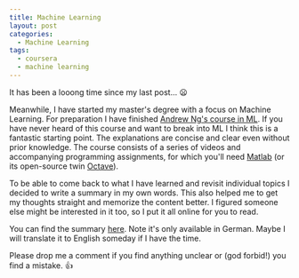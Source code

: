 ```yaml
---
title: Machine Learning
layout: post
categories:
  - Machine Learning
tags:
  - coursera
  - machine learning
---
```

It has been a looong time since my last post... :frowning:

Meanwhile, I have started my master's degree with a focus on Machine Learning. For preparation I have finished [Andrew Ng's course in ML](https://www.coursera.org/learn/machine-learning/). If you have never heard of this course and want to break into ML I think this is a fantastic starting point. The explanations are concise and clear even without prior knowledge. The course consists of a series of videos and accompanying programming assignments, for which you'll need [Matlab](https://www.mathworks.com/products/matlab.html) (or its open-source twin [Octave](https://www.gnu.org/software/octave/)).

To be able to come back to what I have learned and revisit individual topics I decided to write a summary in my own words. This also helped me to get my thoughts straight and memorize the content better. I figured someone else might be interested in it too, so I put it all online for you to read.

You can find the summary [here](http://www.tiefenauer.info/ml_de). Note it's only available in German. Maybe I will translate it to English someday if I have the time.

Please drop me a comment if you find anything unclear or (god forbid!) you find a mistake. :thumbsup:
